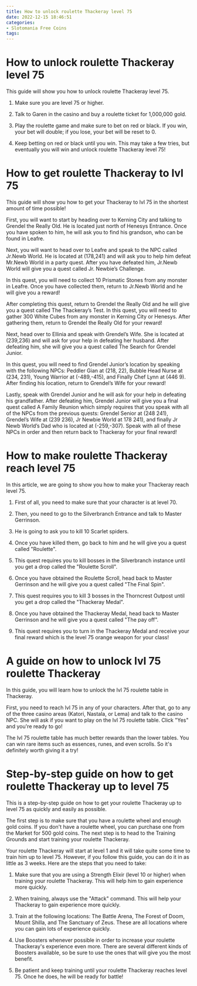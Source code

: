 ```yaml
---
title: How to unlock roulette Thackeray level 75
date: 2022-12-15 18:46:51
categories:
- Slotomania Free Coins
tags:
---
```



#  How to unlock roulette Thackeray level 75

This guide will show you how to unlock roulette Thackeray level 75.

1. Make sure you are level 75 or higher.

2. Talk to Garen in the casino and buy a roulette ticket for 1,000,000 gold.

3. Play the roulette game and make sure to bet on red or black. If you win, your bet will double; if you lose, your bet will be reset to 0.

4. Keep betting on red or black until you win. This may take a few tries, but eventually you will win and unlock roulette Thackeray level 75!

#  How to get roulette Thackeray to lvl 75

This guide will show you how to get your Thackeray to lvl 75 in the shortest amount of time possible!

First, you will want to start by heading over to Kerning City and talking to Grendel the Really Old. He is located just north of Henesys Entrance. Once you have spoken to him, he will ask you to find his grandson, who can be found in Leafre.

Next, you will want to head over to Leafre and speak to the NPC called Jr.Newb World. He is located at (178,241) and will ask you to help him defeat Mr.Newb World in a party quest. After you have defeated him, Jr.Newb World will give you a quest called Jr. Newbie’s Challenge.

In this quest, you will need to collect 10 Prismatic Stones from any monster in Leafre. Once you have collected them, return to Jr.Newb World and he will give you a reward!

After completing this quest, return to Grendel the Really Old and he will give you a quest called The Thackeray’s Test. In this quest, you will need to gather 300 White Cubes from any monster in Kerning City or Henesys. After gathering them, return to Grendel the Really Old for your reward!

Next, head over to Ellinia and speak with Grendel’s Wife. She is located at (239,236) and will ask for your help in defeating her husband. After defeating him, she will give you a quest called The Search for Grendel Junior.

In this quest, you will need to find Grendel Junior’s location by speaking with the following NPCs: Peddler Gian at (218, 22), Bubble Head Nurse at (234, 231), Young Warrior at (-489,-415), and Finally Chef Lynn at (446 9). After finding his location, return to Grendel’s Wife for your reward!

Lastly, speak with Grendel Junior and he will ask for your help in defeating his grandfather. After defeating him, Grendel Junior will give you a final quest called A Family Reunion which simply requires that you speak with all of the NPCs from the previous quests: Grendel Senior at (248 241), Grendel’s Wife at (239 236), Jr Newbie World at 178 241), and finally Jr Newb World’s Dad who is located at (-259,-307). Speak with all of these NPCs in order and then return back to Thackeray for your final reward!

#  How to make roulette Thackeray reach level 75

In this article, we are going to show you how to make your Thackeray reach level 75.

1. First of all, you need to make sure that your character is at level 70.

2. Then, you need to go to the Silverbranch Entrance and talk to Master Gerrinson.

3. He is going to ask you to kill 10 Scarlet spiders.

4. Once you have killed them, go back to him and he will give you a quest called "Roulette".

5. This quest requires you to kill bosses in the Silverbranch instance until you get a drop called the "Roulette Scroll".

6. Once you have obtained the Roulette Scroll, head back to Master Gerrinson and he will give you a quest called "The Final Spin".

7. This quest requires you to kill 3 bosses in the Thorncrest Outpost until you get a drop called the "Thackeray Medal".

8. Once you have obtained the Thackeray Medal, head back to Master Gerrinson and he will give you a quest called "The pay off".

9. This quest requires you to turn in the Thackeray Medal and receive your final reward which is the level 75 orange weapon for your class!

#  A guide on how to unlock lvl 75 roulette Thackeray

In this guide, you will learn how to unlock the lvl 75 roulette table in Thackeray.

First, you need to reach lvl 75 in any of your characters. After that, go to any of the three casino areas (Katori, Nastala, or Lema) and talk to the casino NPC. She will ask if you want to play on the lvl 75 roulette table. Click "Yes" and you're ready to go!

The lvl 75 roulette table has much better rewards than the lower tables. You can win rare items such as essences, runes, and even scrolls. So it's definitely worth giving it a try!

#  Step-by-step guide on how to get roulette Thackeray up to level 75

This is a step-by-step guide on how to get your roulette Thackeray up to level 75 as quickly and easily as possible.

The first step is to make sure that you have a roulette wheel and enough gold coins. If you don't have a roulette wheel, you can purchase one from the Market for 500 gold coins. The next step is to head to the Training Grounds and start training your roulette Thackeray.

Your roulette Thackeray will start at level 1 and it will take quite some time to train him up to level 75. However, if you follow this guide, you can do it in as little as 3 weeks. Here are the steps that you need to take:

1) Make sure that you are using a Strength Elixir (level 10 or higher) when training your roulette Thackeray. This will help him to gain experience more quickly.

2) When training, always use the "Attack" command. This will help your Thackeray to gain experience more quickly.

3) Train at the following locations: The Battle Arena, The Forest of Doom, Mount Shilla, and The Sanctuary of Zeus. These are all locations where you can gain lots of experience quickly.

4) Use Boosters whenever possible in order to increase your roulette Thackeray's experience even more. There are several different kinds of Boosters available, so be sure to use the ones that will give you the most benefit.

5) Be patient and keep training until your roulette Thackeray reaches level 75. Once he does, he will be ready for battle!